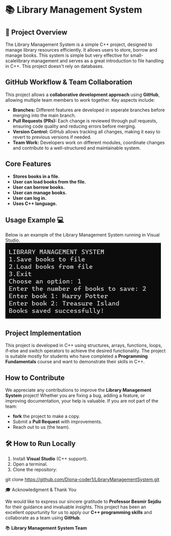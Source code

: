# 📚 Library Management System

## 📌 Project Overview

The Library Management System is a simple C++ project, designed to manage library resources
efficiently. It allows users to store, borrow and manage books. This system is simple but very
effective for small-scalelibrary management and serves as a great introduction to file handling in C++.
This project doesn't rely on databases.

## GitHub Workflow & Team Collaboration

This project allows a **collaborative development approach** using **GitHub**, allowing multiple team members
to work together.
Key aspects include:
- **Branches:** Different features are developed in seperate branches before merging into the main branch.
- **Pull Requests (PRs):** Each change is reviewed through pull requests, ensuring code quality and reducing errors before merging.
- **Version Control:** GitHub allows tracking all changes, making it easy to revert to previous versions if needed.
- **Team Work:** Developers work on different modules, coordinate changes and contribute to a well-structured and maintainable system.

## **Core Features**
- **Stores books in a file.** 
- **User can load books from the file.**
- **User can borrow books.**
- **User can manage books.**
- **User can log in.**
- **Uses C++ language.**

## Usage Example 💻

Below is an example of the Library Management System running in Visual Studio.
![Library Management System in Visual Studio](Librarym/Screenshot-1.png)

## Project Implementation

This project is developed in C++ using structures, arrays, functions, loops, if-else and switch
operators to achieve the desired functionality. The project is suitable mostly for students who have
completed a **Programming Fundamentals** course and want to demonstrate their skills in C++.

## How to Contribute

We appreciate any contributions to improve the **Library Management System** project! Whether you are
fixing a bug, adding a feature, or improving documentation, your help is valuable.
If you are not part of the team:
- **fork** the project to make a copy.
- Submit a **Pull Request** with improvements.
- Reach out to us (the team). 

## 🛠 How to Run Locally

1. Install **Visual Studio** (C++ support).
2. Open a terminal.
3. Clone the repository:

git clone https://github.com/Diona-coder1/LibraryManagementSystem.git

🎓 Acknowledgment & Thank You

We would like to express our sincere gratitude to **Professor Besmir Sejdiu** for their guidance and
invaluable insights. This project has been an excellent oppurtunity for us to apply our **C++ programming skills**
and collaborate as a team using **GitHub**. 

📚 **Library Management System Team**
